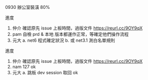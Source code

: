 0930 辦公室裝潢 80%

進度

1. 仲介 確認原先 issue 上板時間，過版文件 https://reurl.cc/9OY9qX
2. pam 自檢 prd & 本地 版本都運作正常，等確定他們操作流程
3. 元大 a. net6 程式確定狀況 b. 或 net3.1 測白名單規則 

進度

1. 仲介 確認原先 issue 上板時間，過版文件 https://reurl.cc/9OY9qX
2. nam 127 ok
3. 元大 a. 跳板 dev session 取回 ok

